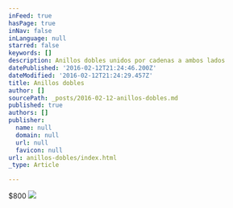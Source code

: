 ```yaml
---
inFeed: true
hasPage: true
inNav: false
inLanguage: null
starred: false
keywords: []
description: Anillos dobles unidos por cadenas a ambos lados
datePublished: '2016-02-12T21:24:46.200Z'
dateModified: '2016-02-12T21:24:29.457Z'
title: Anillos dobles
author: []
sourcePath: _posts/2016-02-12-anillos-dobles.md
published: true
authors: []
publisher:
  name: null
  domain: null
  url: null
  favicon: null
url: anillos-dobles/index.html
_type: Article

---
```

$800
![](https://the-grid-user-content.s3-us-west-2.amazonaws.com/75c240a8-18e1-4e7d-94aa-60b6e5521662.jpg)